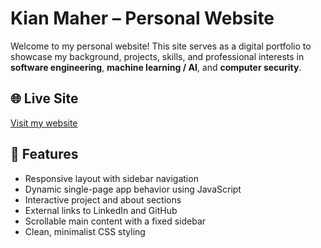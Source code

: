 # Kian Maher – Personal Website

Welcome to my personal website! This site serves as a digital portfolio to showcase my background, projects, skills, and professional interests in **software engineering**, **machine learning / AI**, and **computer security**.

## 🌐 Live Site

[Visit my website](https://your-website-url.com)

## 📌 Features

- Responsive layout with sidebar navigation
- Dynamic single-page app behavior using JavaScript
- Interactive project and about sections
- External links to LinkedIn and GitHub
- Scrollable main content with a fixed sidebar
- Clean, minimalist CSS styling